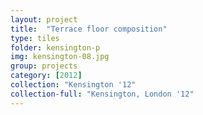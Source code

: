 ```yaml
---
layout: project
title:  "Terrace floor composition"
type: tiles
folder: kensington-p
img: kensington-08.jpg
group: projects
category: [2012]
collection: "Kensington '12"
collection-full: "Kensington, London '12"  
---
```



